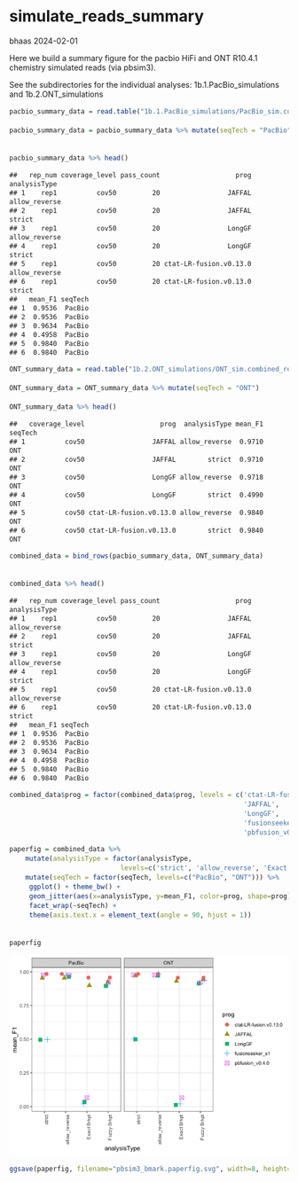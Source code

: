 simulate_reads_summary
================
bhaas
2024-02-01

Here we build a summary figure for the pacbio HiFi and ONT R10.4.1
chemistry simulated reads (via pbsim3).

See the subdirectories for the individual analyses:
1b.1.PacBio_simulations and 1b.2.ONT_simulations

``` r
pacbio_summary_data = read.table("1b.1.PacBio_simulations/PacBio_sim.combined_results.tsv", header=T, sep="\t")

pacbio_summary_data = pacbio_summary_data %>% mutate(seqTech = "PacBio")


pacbio_summary_data %>% head()
```

    ##   rep_num coverage_level pass_count                   prog  analysisType
    ## 1    rep1          cov50         20                 JAFFAL allow_reverse
    ## 2    rep1          cov50         20                 JAFFAL        strict
    ## 3    rep1          cov50         20                 LongGF allow_reverse
    ## 4    rep1          cov50         20                 LongGF        strict
    ## 5    rep1          cov50         20 ctat-LR-fusion.v0.13.0 allow_reverse
    ## 6    rep1          cov50         20 ctat-LR-fusion.v0.13.0        strict
    ##   mean_F1 seqTech
    ## 1  0.9536  PacBio
    ## 2  0.9536  PacBio
    ## 3  0.9634  PacBio
    ## 4  0.4958  PacBio
    ## 5  0.9840  PacBio
    ## 6  0.9840  PacBio

``` r
ONT_summary_data = read.table("1b.2.ONT_simulations/ONT_sim.combined_results.tsv", header=T, sep="\t")

ONT_summary_data = ONT_summary_data %>% mutate(seqTech = "ONT")

ONT_summary_data %>% head()
```

    ##   coverage_level                   prog  analysisType mean_F1 seqTech
    ## 1          cov50                 JAFFAL allow_reverse  0.9710     ONT
    ## 2          cov50                 JAFFAL        strict  0.9710     ONT
    ## 3          cov50                 LongGF allow_reverse  0.9718     ONT
    ## 4          cov50                 LongGF        strict  0.4990     ONT
    ## 5          cov50 ctat-LR-fusion.v0.13.0 allow_reverse  0.9840     ONT
    ## 6          cov50 ctat-LR-fusion.v0.13.0        strict  0.9840     ONT

``` r
combined_data = bind_rows(pacbio_summary_data, ONT_summary_data)


combined_data %>% head()
```

    ##   rep_num coverage_level pass_count                   prog  analysisType
    ## 1    rep1          cov50         20                 JAFFAL allow_reverse
    ## 2    rep1          cov50         20                 JAFFAL        strict
    ## 3    rep1          cov50         20                 LongGF allow_reverse
    ## 4    rep1          cov50         20                 LongGF        strict
    ## 5    rep1          cov50         20 ctat-LR-fusion.v0.13.0 allow_reverse
    ## 6    rep1          cov50         20 ctat-LR-fusion.v0.13.0        strict
    ##   mean_F1 seqTech
    ## 1  0.9536  PacBio
    ## 2  0.9536  PacBio
    ## 3  0.9634  PacBio
    ## 4  0.4958  PacBio
    ## 5  0.9840  PacBio
    ## 6  0.9840  PacBio

``` r
combined_data$prog = factor(combined_data$prog, levels = c('ctat-LR-fusion.v0.13.0',
                                                           'JAFFAL',
                                                           'LongGF',
                                                           'fusionseeker_s1',
                                                           'pbfusion_v0.4.0') )
```

``` r
paperfig = combined_data %>%
    mutate(analysisType = factor(analysisType, 
                            levels=c('strict', 'allow_reverse', 'Exact Brkpt', 'Fuzzy Brkpt') )) %>%
    mutate(seqTech = factor(seqTech, levels=c("PacBio", "ONT"))) %>%
     ggplot() + theme_bw() +
     geom_jitter(aes(x=analysisType, y=mean_F1, color=prog, shape=prog), width=0.2, height=0, size=rel(3)) +
     facet_wrap(~seqTech) +
     theme(axis.text.x = element_text(angle = 90, hjust = 1)) 


paperfig
```

![](simulated_reads_summary_files/figure-gfm/unnamed-chunk-5-1.png)<!-- -->

``` r
ggsave(paperfig, filename="pbsim3_bmark.paperfig.svg", width=8, height=5)
```
